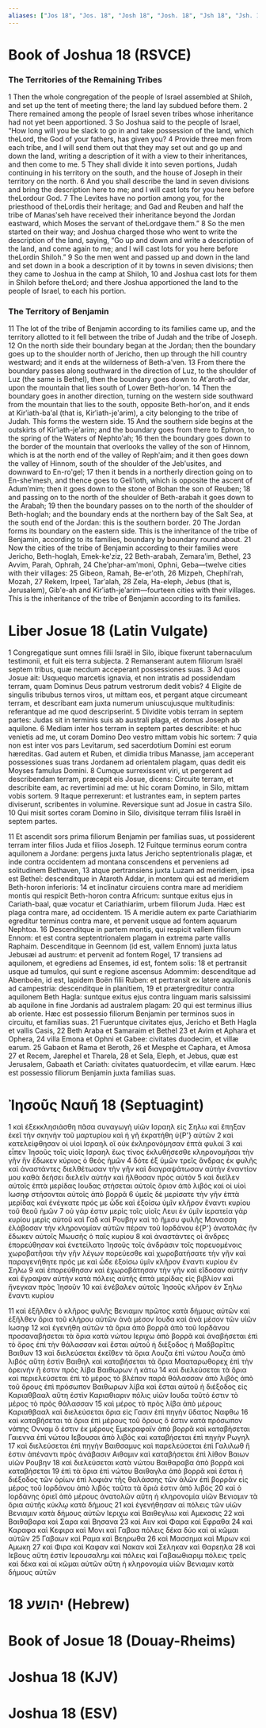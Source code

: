 ```yaml
---
aliases: ["Jos 18", "Jos. 18", "Josh 18", "Josh. 18", "Jsh 18", "Jsh. 18"]
---
```



# Book of Joshua 18 (RSVCE)

### The Territories of the Remaining Tribes
1 Then the whole congregation of the people of Israel assembled at Shiloh, and set up the tent of meeting there; the land lay subdued before them.
2 There remained among the people of Israel seven tribes whose inheritance had not yet been apportioned.
3 So Joshua said to the people of Israel, “How long will you be slack to go in and take possession of the land, which theLord, the God of your fathers, has given you?
4 Provide three men from each tribe, and I will send them out that they may set out and go up and down the land, writing a description of it with a view to their inheritances, and then come to me.
5 They shall divide it into seven portions, Judah continuing in his territory on the south, and the house of Joseph in their territory on the north.
6 And you shall describe the land in seven divisions and bring the description here to me; and I will cast lots for you here before theLordour God.
7 The Levites have no portion among you, for the priesthood of theLordis their heritage; and Gad and Reuben and half the tribe of Manasʹseh have received their inheritance beyond the Jordan eastward, which Moses the servant of theLordgave them.”
8 So the men started on their way; and Joshua charged those who went to write the description of the land, saying, “Go up and down and write a description of the land, and come again to me; and I will cast lots for you here before theLordin Shiloh.”
9 So the men went and passed up and down in the land and set down in a book a description of it by towns in seven divisions; then they came to Joshua in the camp at Shiloh,
10 and Joshua cast lots for them in Shiloh before theLord; and there Joshua apportioned the land to the people of Israel, to each his portion.
### The Territory of Benjamin
11 The lot of the tribe of Benjamin according to its families came up, and the territory allotted to it fell between the tribe of Judah and the tribe of Joseph.
12 On the north side their boundary began at the Jordan; then the boundary goes up to the shoulder north of Jericho, then up through the hill country westward; and it ends at the wilderness of Beth-aʹven.
13 From there the boundary passes along southward in the direction of Luz, to the shoulder of Luz (the same is Bethel), then the boundary goes down to Atʹaroth-adʹdar, upon the mountain that lies south of Lower Beth-horʹon.
14 Then the boundary goes in another direction, turning on the western side southward from the mountain that lies to the south, opposite Beth-horʹon, and it ends at Kirʹiath-baʹal (that is, Kirʹiath-jeʹarim), a city belonging to the tribe of Judah. This forms the western side.
15 And the southern side begins at the outskirts of Kirʹiath-jeʹarim; and the boundary goes from there to Ephron, to the spring of the Waters of Nephtoʹah;
16 then the boundary goes down to the border of the mountain that overlooks the valley of the son of Hinnom, which is at the north end of the valley of Rephʹaim; and it then goes down the valley of Hinnom, south of the shoulder of the Jebʹusites, and downward to En-roʹgel;
17 then it bends in a northerly direction going on to En-sheʹmesh, and thence goes to Geliʹloth, which is opposite the ascent of Adumʹmim; then it goes down to the stone of Bohan the son of Reuben;
18 and passing on to the north of the shoulder of Beth-arabah it goes down to the Arabah;
19 then the boundary passes on to the north of the shoulder of Beth-hoglah; and the boundary ends at the northern bay of the Salt Sea, at the south end of the Jordan: this is the southern border.
20 The Jordan forms its boundary on the eastern side. This is the inheritance of the tribe of Benjamin, according to its families, boundary by boundary round about.
21 Now the cities of the tribe of Benjamin according to their families were Jericho, Beth-hoglah, Emek-keʹziz,
22 Beth-arabah, Zemaraʹim, Bethel,
23 Avvim, Parah, Ophrah,
24 Cheʹphar-amʹmoni, Ophni, Geba—twelve cities with their villages:
25 Gibeon, Ramah, Be-erʹoth,
26 Mizpeh, Chephiʹrah, Mozah,
27 Rekem, Irpeel, Tarʹalah,
28 Zela, Ha-eleph, Jebus (that is, Jerusalem), Gibʹe-ah and Kirʹiath-jeʹarim—fourteen cities with their villages. This is the inheritance of the tribe of Benjamin according to its families.


# Liber Josue 18 (Latin Vulgate)

1 Congregatique sunt omnes filii Israël in Silo, ibique fixerunt tabernaculum testimonii, et fuit eis terra subjecta.
2 Remanserant autem filiorum Israël septem tribus, quæ necdum acceperant possessiones suas.
3 Ad quos Josue ait: Usquequo marcetis ignavia, et non intratis ad possidendam terram, quam Dominus Deus patrum vestrorum dedit vobis?
4 Eligite de singulis tribubus ternos viros, ut mittam eos, et pergant atque circumeant terram, et describant eam juxta numerum uniuscujusque multitudinis: referantque ad me quod descripserint.
5 Dividite vobis terram in septem partes: Judas sit in terminis suis ab australi plaga, et domus Joseph ab aquilone.
6 Mediam inter hos terram in septem partes describite: et huc venietis ad me, ut coram Domino Deo vestro mittam vobis hic sortem:
7 quia non est inter vos pars Levitarum, sed sacerdotium Domini est eorum hæreditas. Gad autem et Ruben, et dimidia tribus Manasse, jam acceperant possessiones suas trans Jordanem ad orientalem plagam, quas dedit eis Moyses famulus Domini.
8 Cumque surrexissent viri, ut pergerent ad describendam terram, præcepit eis Josue, dicens: Circuite terram, et describite eam, ac revertimini ad me: ut hic coram Domino, in Silo, mittam vobis sortem.
9 Itaque perrexerunt: et lustrantes eam, in septem partes diviserunt, scribentes in volumine. Reversique sunt ad Josue in castra Silo.
10 Qui misit sortes coram Domino in Silo, divisitque terram filiis Israël in septem partes.

11 Et ascendit sors prima filiorum Benjamin per familias suas, ut possiderent terram inter filios Juda et filios Joseph.
12 Fuitque terminus eorum contra aquilonem a Jordane: pergens juxta latus Jericho septentrionalis plagæ, et inde contra occidentem ad montana conscendens et perveniens ad solitudinem Bethaven,
13 atque pertransiens juxta Luzam ad meridiem, ipsa est Bethel: descenditque in Ataroth Addar, in montem qui est ad meridiem Beth-horon inferioris:
14 et inclinatur circuiens contra mare ad meridiem montis qui respicit Beth-horon contra Africum: suntque exitus ejus in Cariath-baal, quæ vocatur et Cariathiarim, urbem filiorum Juda. Hæc est plaga contra mare, ad occidentem.
15 A meridie autem ex parte Cariathiarim egreditur terminus contra mare, et pervenit usque ad fontem aquarum Nephtoa.
16 Descenditque in partem montis, qui respicit vallem filiorum Ennom: et est contra septentrionalem plagam in extrema parte vallis Raphaim. Descenditque in Geennom (id est, vallem Ennom) juxta latus Jebusæi ad austrum: et pervenit ad fontem Rogel,
17 transiens ad aquilonem, et egrediens ad Ensemes, id est, fontem solis:
18 et pertransit usque ad tumulos, qui sunt e regione ascensus Adommim: descenditque ad Abenboën, id est, lapidem Boën filii Ruben: et pertransit ex latere aquilonis ad campestria: descenditque in planitiem,
19 et prætergreditur contra aquilonem Beth Hagla: suntque exitus ejus contra linguam maris salsissimi ab aquilone in fine Jordanis ad australem plagam:
20 qui est terminus illius ab oriente. Hæc est possessio filiorum Benjamin per terminos suos in circuitu, et familias suas.
21 Fueruntque civitates ejus, Jericho et Beth Hagla et vallis Casis,
22 Beth Araba et Samaraim et Bethel
23 et Avim et Aphara et Ophera,
24 villa Emona et Ophni et Gabee: civitates duodecim, et villæ earum.
25 Gabaon et Rama et Beroth,
26 et Mesphe et Caphara, et Amosa
27 et Recem, Jarephel et Tharela,
28 et Sela, Eleph, et Jebus, quæ est Jerusalem, Gabaath et Cariath: civitates quatuordecim, et villæ earum. Hæc est possessio filiorum Benjamin juxta familias suas.


# Ἰησοῦς Nαυῆ 18 (Septuagint)

1 καὶ ἐξεκκλησιάσθη πᾶσα συναγωγὴ υἱῶν Ισραηλ εἰς Σηλω καὶ ἔπηξαν ἐκεῖ τὴν σκηνὴν τοῦ μαρτυρίου καὶ ἡ γῆ ἐκρατήθη ὑ{P'} αὐτῶν
2 καὶ κατελείφθησαν οἱ υἱοὶ Ισραηλ οἳ οὐκ ἐκληρονόμησαν ἑπτὰ φυλαί
3 καὶ εἶπεν Ἰησοῦς τοῖς υἱοῖς Ισραηλ ἕως τίνος ἐκλυθήσεσθε κληρονομῆσαι τὴν γῆν ἣν ἔδωκεν κύριος ὁ θεὸς ἡμῶν
4 δότε ἐξ ὑμῶν τρεῖς ἄνδρας ἐκ φυλῆς καὶ ἀναστάντες διελθέτωσαν τὴν γῆν καὶ διαγραψάτωσαν αὐτὴν ἐναντίον μου καθὰ δεήσει διελεῖν αὐτήν καὶ ἤλθοσαν πρὸς αὐτόν
5 καὶ διεῖλεν αὐτοῖς ἑπτὰ μερίδας Ιουδας στήσεται αὐτοῖς ὅριον ἀπὸ λιβός καὶ οἱ υἱοὶ Ιωσηφ στήσονται αὐτοῖς ἀπὸ βορρᾶ
6 ὑμεῖς δὲ μερίσατε τὴν γῆν ἑπτὰ μερίδας καὶ ἐνέγκατε πρός με ὧδε καὶ ἐξοίσω ὑμῖν κλῆρον ἔναντι κυρίου τοῦ θεοῦ ἡμῶν
7 οὐ γάρ ἐστιν μερὶς τοῖς υἱοῖς Λευι ἐν ὑμῖν ἱερατεία γὰρ κυρίου μερὶς αὐτοῦ καὶ Γαδ καὶ Ρουβην καὶ τὸ ἥμισυ φυλῆς Μανασση ἐλάβοσαν τὴν κληρονομίαν αὐτῶν πέραν τοῦ Ιορδάνου ἐ{P'} ἀνατολάς ἣν ἔδωκεν αὐτοῖς Μωυσῆς ὁ παῖς κυρίου
8 καὶ ἀναστάντες οἱ ἄνδρες ἐπορεύθησαν καὶ ἐνετείλατο Ἰησοῦς τοῖς ἀνδράσιν τοῖς πορευομένοις χωροβατῆσαι τὴν γῆν λέγων πορεύεσθε καὶ χωροβατήσατε τὴν γῆν καὶ παραγενήθητε πρός με καὶ ὧδε ἐξοίσω ὑμῖν κλῆρον ἔναντι κυρίου ἐν Σηλω
9 καὶ ἐπορεύθησαν καὶ ἐχωροβάτησαν τὴν γῆν καὶ εἴδοσαν αὐτὴν καὶ ἔγραψαν αὐτὴν κατὰ πόλεις αὐτῆς ἑπτὰ μερίδας εἰς βιβλίον καὶ ἤνεγκαν πρὸς Ἰησοῦν
10 καὶ ἐνέβαλεν αὐτοῖς Ἰησοῦς κλῆρον ἐν Σηλω ἔναντι κυρίου

11 καὶ ἐξῆλθεν ὁ κλῆρος φυλῆς Βενιαμιν πρῶτος κατὰ δήμους αὐτῶν καὶ ἐξῆλθεν ὅρια τοῦ κλήρου αὐτῶν ἀνὰ μέσον Ιουδα καὶ ἀνὰ μέσον τῶν υἱῶν Ιωσηφ
12 καὶ ἐγενήθη αὐτῶν τὰ ὅρια ἀπὸ βορρᾶ ἀπὸ τοῦ Ιορδάνου προσαναβήσεται τὰ ὅρια κατὰ νώτου Ιεριχω ἀπὸ βορρᾶ καὶ ἀναβήσεται ἐπὶ τὸ ὄρος ἐπὶ τὴν θάλασσαν καὶ ἔσται αὐτοῦ ἡ διέξοδος ἡ Μαδβαρῖτις Βαιθων
13 καὶ διελεύσεται ἐκεῖθεν τὰ ὅρια Λουζα ἐπὶ νώτου Λουζα ἀπὸ λιβός αὕτη ἐστὶν Βαιθηλ καὶ καταβήσεται τὰ ὅρια Μααταρωθορεχ ἐπὶ τὴν ὀρεινήν ἥ ἐστιν πρὸς λίβα Βαιθωρων ἡ κάτω
14 καὶ διελεύσεται τὰ ὅρια καὶ περιελεύσεται ἐπὶ τὸ μέρος τὸ βλέπον παρὰ θάλασσαν ἀπὸ λιβὸς ἀπὸ τοῦ ὄρους ἐπὶ πρόσωπον Βαιθωρων λίβα καὶ ἔσται αὐτοῦ ἡ διέξοδος εἰς Καριαθβααλ αὕτη ἐστὶν Καριαθιαριν πόλις υἱῶν Ιουδα τοῦτό ἐστιν τὸ μέρος τὸ πρὸς θάλασσαν
15 καὶ μέρος τὸ πρὸς λίβα ἀπὸ μέρους Καριαθβααλ καὶ διελεύσεται ὅρια εἰς Γασιν ἐπὶ πηγὴν ὕδατος Ναφθω
16 καὶ καταβήσεται τὰ ὅρια ἐπὶ μέρους τοῦ ὄρους ὅ ἐστιν κατὰ πρόσωπον νάπης Ονναμ ὅ ἐστιν ἐκ μέρους Εμεκραφαϊν ἀπὸ βορρᾶ καὶ καταβήσεται Γαιεννα ἐπὶ νώτου Ιεβουσαι ἀπὸ λιβὸς καὶ καταβήσεται ἐπὶ πηγὴν Ρωγηλ
17 καὶ διελεύσεται ἐπὶ πηγὴν Βαιθσαμυς καὶ παρελεύσεται ἐπὶ Γαλιλωθ ἥ ἐστιν ἀπέναντι πρὸς ἀνάβασιν Αιθαμιν καὶ καταβήσεται ἐπὶ λίθον Βαιων υἱῶν Ρουβην
18 καὶ διελεύσεται κατὰ νώτου Βαιθαραβα ἀπὸ βορρᾶ καὶ καταβήσεται
19 ἐπὶ τὰ ὅρια ἐπὶ νώτου Βαιθαγλα ἀπὸ βορρᾶ καὶ ἔσται ἡ διέξοδος τῶν ὁρίων ἐπὶ λοφιὰν τῆς θαλάσσης τῶν ἁλῶν ἐπὶ βορρᾶν εἰς μέρος τοῦ Ιορδάνου ἀπὸ λιβός ταῦτα τὰ ὅριά ἐστιν ἀπὸ λιβός
20 καὶ ὁ Ιορδάνης ὁριεῖ ἀπὸ μέρους ἀνατολῶν αὕτη ἡ κληρονομία υἱῶν Βενιαμιν τὰ ὅρια αὐτῆς κύκλῳ κατὰ δήμους
21 καὶ ἐγενήθησαν αἱ πόλεις τῶν υἱῶν Βενιαμιν κατὰ δήμους αὐτῶν Ιεριχω καὶ Βαιθεγλιω καὶ Αμεκασις
22 καὶ Βαιθαβαρα καὶ Σαρα καὶ Βησανα
23 καὶ Αιιν καὶ Φαρα καὶ Εφραθα
24 καὶ Καραφα καὶ Κεφιρα καὶ Μονι καὶ Γαβαα πόλεις δέκα δύο καὶ αἱ κῶμαι αὐτῶν
25 Γαβαων καὶ Ραμα καὶ Βεηρωθα
26 καὶ Μασσημα καὶ Μιρων καὶ Αμωκη
27 καὶ Φιρα καὶ Καφαν καὶ Νακαν καὶ Σεληκαν καὶ Θαρεηλα
28 καὶ Ιεβους αὕτη ἐστὶν Ιερουσαλημ καὶ πόλεις καὶ Γαβαωθιαριμ πόλεις τρεῖς καὶ δέκα καὶ αἱ κῶμαι αὐτῶν αὕτη ἡ κληρονομία υἱῶν Βενιαμιν κατὰ δήμους αὐτῶν


# 18 יהושע (Hebrew)


# Book of Josue 18 (Douay-Rheims)


# Joshua 18 (KJV)


# Joshua 18 (ESV)

